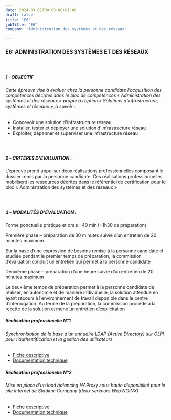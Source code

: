 ```yaml
---
date: 2024-03-01T00:00:00+01:00
draft: false
title: "E6"
jobTitle: "E6"
company: "Administration des systèmes et des réseaux"

---
```

### E6: ADMINISTRATION DES SYSTÈMES ET DES RÉSEAUX

#####  ‎ 


##### 1 - OBJECTIF

###### Cette épreuve vise à évaluer chez la personne candidate l’acquisition des compétences décrites dans le bloc de compétences « Administration des systèmes et des réseaux » propre à l’option « Solutions d’infrastructure, systèmes et réseaux », à savoir :

- Concevoir une solution d'infrastructure réseau
- Installer, tester et déployer une solution d'infrastructure réseau
- Exploiter, dépanner et superviser une infrastructure réseau

#####  ‎ 


##### 2 – CRITÈRES D’ÉVALUATION :

L’épreuve prend appui sur deux réalisations professionnelles composant le dossier remis par la personne candidate. Ces réalisations professionnelles mobilisent les ressources décrites dans le référentiel de certification pour le bloc « Administration des systèmes et des réseaux »

#####  ‎ 


##### 3 – MODALITÉS D’ÉVALUATION :

Forme ponctuelle pratique et orale : 40 min (+1h30 de préparation)

Première phase – préparation de 30 minutes suivie d’un entretien de 20 minutes maximum

Sur la base d’une expression de besoins remise à la personne candidate et étudiée pendant le premier temps de préparation, la commission d’évaluation conduit un entretien qui permet à la personne candidate

Deuxième phase – préparation d’une heure suivie d’un entretien de 20 minutes maximum

Le deuxième temps de préparation permet à la personne candidate de réaliser, en autonomie et de manière individuelle, la solution attendue en ayant recours à l’environnement de travail disponible dans le centre d’interrogation.
Au terme de la préparation, la commission procède à la recette de la solution et mène un entretien d’explicitation 


##### Réalisation professionelle N°1
###### Synchronisation de la base d’un annuaire LDAP (Active Directory) sur GLPI pour l’authentification et la gestion des utilisateurs 

- [Fiche descriptive](https://bts.antoinespiteri.net/assets/pro/glpi-ad.pdf)
- [Documentation technique](https://bts.antoinespiteri.net/assets/glpi.pdf)

##### Réalisation professionelle N°2
###### Mise en place d'un load balancing HAProxy sous haute disponibilité pour le site internet de Stadium Company (deux serveurs Web NGINX) 


- [Fiche descriptive](https://bts.antoinespiteri.net/assets/pro/HAProxy_NGINX.pdf)
- [Documentation technique](https://bts.antoinespiteri.net/assets/heartbeat.pdf)



